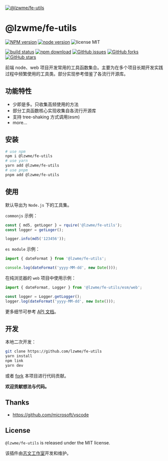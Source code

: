[![@lzwme/fe-utils](https://nodei.co/npm/@lzwme/fe-utils.png)][npm-url]

# @lzwme/fe-utils

[![NPM version][npm-badge]][npm-url]
[![node version][node-badge]][node-url]
![license MIT](https://img.shields.io/github/license/lzwme/fe-utils)

[![build status](https://github.com/lzwme/fe-utils/actions/workflows/node-ci.yml/badge.svg)](https://github.com/lzwme/fe-utils/actions/workflows/node-ci.yml)
[![npm download][download-badge]][download-url]
[![GitHub issues][issues-badge]][issues-url]
[![GitHub forks][forks-badge]][forks-url]
[![GitHub stars][stars-badge]][stars-url]

前端 node、web 项目开发常用的工具函数集合。主要为在多个项目长期开发实践过程中频繁使用的工具类。部分实现参考借鉴了各流行开源库。

## 功能特性

- 少即是多。只收集高频使用的方法
- 部分工具函数核心实现收集自各流行开源库
- 支持 tree-shaking 方式调用(esm)
- more...

## 安装

```bash
# use npm
npm i @lzwme/fe-utils
# use yarn
yarn add @lzwme/fe-utils
# use pnpm
pnpm add @lzwme/fe-utils
```

## 使用

默认导出为 `Node.js` 下的工具集。

`commonjs` 示例：

```ts
const { md5, getLoger } = rquire('@lzwme/fe-utils');
const logger = getLoger();

logger.info(md5('123456'));
```

`es module` 示例：

```ts
import { dateFormat } from '@lzwme/fe-utils';

console.log(dateFormat('yyyy-MM-dd', new Date()));
```

在纯浏览器的 `web` 项目中使用示例：

```ts
import { dateFormat, Logger } from '@lzwme/fe-utils/esm/web';

const logger = Logger.getLogger();
logger.log(dateFormat('yyyy-MM-dd', new Date()));
```

更多细节可参考 [API 文档](https://lzwme.github.io/fe-utils/)。

## 开发

本地二次开发：

```bash
git clone https://github.com/lzwme/fe-utils
yarn install
npm link
yarn dev
```

或者 [fork](https://github.com/lzwme/fe-utils/fork) 本项目进行代码贡献。

**欢迎贡献想法与代码。**

## Thanks

- https://github.com/microsoft/vscode

## License

`@lzwme/fe-utils` is released under the MIT license.

该插件由[志文工作室](https://lzw.me)开发和维护。


[stars-badge]: https://img.shields.io/github/stars/lzwme/fe-utils.svg
[stars-url]: https://github.com/lzwme/fe-utils/stargazers
[forks-badge]: https://img.shields.io/github/forks/lzwme/fe-utils.svg
[forks-url]: https://github.com/lzwme/fe-utils/network
[issues-badge]: https://img.shields.io/github/issues/lzwme/fe-utils.svg
[issues-url]: https://github.com/lzwme/fe-utils/issues
[npm-badge]: https://img.shields.io/npm/v/@lzwme/fe-utils.svg?style=flat-square
[npm-url]: https://npmjs.com/package/@lzwme/fe-utils
[node-badge]: https://img.shields.io/badge/node.js-%3E=_14.0.0-green.svg?style=flat-square
[node-url]: https://nodejs.org/download/
[download-badge]: https://img.shields.io/npm/dm/@lzwme/fe-utils.svg?style=flat-square
[download-url]: https://npmjs.com/package/@lzwme/fe-utils
[bundlephobia-url]: https://bundlephobia.com/result?p=@lzwme/fe-utils@latest
[bundlephobia-badge]: https://badgen.net/bundlephobia/minzip/@lzwme/fe-utils@latest
